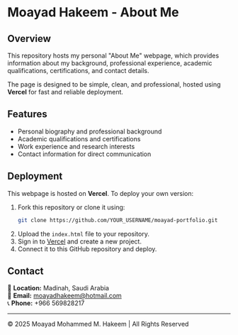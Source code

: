# Moayad Hakeem - About Me

## Overview
This repository hosts my personal "About Me" webpage, which provides information about my background, professional experience, academic qualifications, certifications, and contact details.

The page is designed to be simple, clean, and professional, hosted using **Vercel** for fast and reliable deployment.

## Features
- Personal biography and professional background
- Academic qualifications and certifications
- Work experience and research interests
- Contact information for direct communication

## Deployment
This webpage is hosted on **Vercel**. To deploy your own version:

1. Fork this repository or clone it using:
   ```bash
   git clone https://github.com/YOUR_USERNAME/moayad-portfolio.git
   ```
2. Upload the `index.html` file to your repository.
3. Sign in to [Vercel](https://vercel.com/) and create a new project.
4. Connect it to this GitHub repository and deploy.

## Contact
📍 **Location:** Madinah, Saudi Arabia  
📧 **Email:** [moayadhakeem@hotmail.com](mailto:moayadhakeem@hotmail.com)  
📞 **Phone:** +966 569828217  

---
© 2025 Moayad Mohammed M. Hakeem | All Rights Reserved
